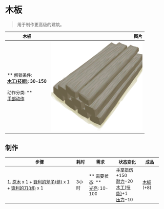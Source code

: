 # 木板  
> 用于制作更高级的建筑。  
  
  木板  |   图片   
 ----  |  ----:   
 ** 解锁条件: **<br>[木工(技能)](Skill_Woodworking.md): 30-150<br><br>** 动作分类: **<br>[手部动作](HandAction.md)  |  <img decoding="async" src="Sprite/Planks.png" href="a.md" style="max-width:300px;max-height:300px;">   
  
## 制作  
步骤  |  耗时  |  需求  |  状态变化  |  成品  
----  |  ----  |  ----  |  ----  |  ----  
1. [原木](Log.md) x 1 + [锋利的斧子(组)](GpTag_AxeAdv.md) x 1 + [锋利的刀(组)](GpTag_CutterAdv.md) x 1  |  3小时  |  ** 需要状态: **<br>[光亮](Light.md): 10-100  |  [手掌损伤](HandDamage.md)+150<br>[耐力](Stamina.md)-20<br>[木工(技能)](Skill_Woodworking.md)+1<br>[压力](Stress.md)-10  |  [木板](Plank.md)(+8)  


<script>document.title="木板 - 卡牌生存百科 Card Survival Wiki";</script>
